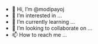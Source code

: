 - 👋 Hi, I’m @modipayoj
- 👀 I’m interested in ...
- 🌱 I’m currently learning ...
- 💞️ I’m looking to collaborate on ...
- 📫 How to reach me ...

<!---
modipayoj/modipayoj is a ✨ special ✨ repository because its `README.md` (this file) appears on your GitHub profile.
You can click the Preview link to take a look at your changes.
--->
